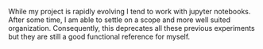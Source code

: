 While my project is rapidly evolving I tend to work with jupyter notebooks. After some time, I am able to settle on a scope and more well suited organization. Consequently, this deprecates all these previous experiments but they are still a good functional reference for myself.
